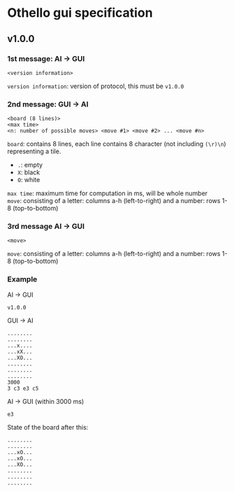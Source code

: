 # Othello gui specification

## v1.0.0

### 1st message: AI -> GUI

```
<version information>
```

`version information`: version of protocol, this must be `v1.0.0`

### 2nd message: GUI -> AI

```
<board (8 lines)>
<max time>
<n: number of possible moves> <move #1> <move #2> ... <move #n>
```

`board`: contains 8 lines, each line contains 8 character (not including `(\r)\n`) representing a tile.

- `.`: empty
- `X`: black
- `O`: white

`max time`: maximum time for computation in ms, will be whole number  
`move`: consisting of a letter: columns a-h (left-to-right) and a number: rows 1-8 (top-to-bottom)

### 3rd message AI -> GUI

```
<move>
```

`move`: consisting of a letter: columns a-h (left-to-right) and a number: rows 1-8 (top-to-bottom) 

### Example

AI -> GUI

```
v1.0.0
```

GUI -> AI

```
........
........
...x....
...xX...
...XO...
........
........
........
3000
3 c3 e3 c5
```

AI -> GUI (within 3000 ms)

```
e3
```

State of the board after this:

```
........
........
...xO...
...xO...
...XO...
........
........
........
```
